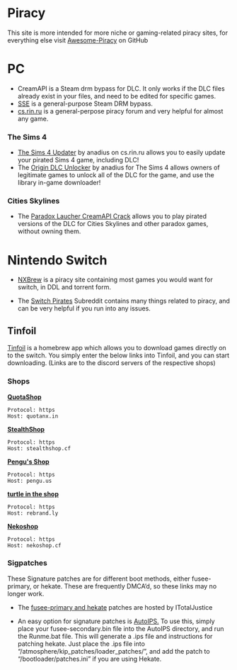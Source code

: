 # Piracy

This site is more intended for more niche or gaming-related piracy sites, for everything else visit [Awesome-Piracy](https://github.com/Igglybuff/awesome-piracy/blob/master/readme.md) on GitHub

# PC

- CreamAPI is a Steam drm bypass for DLC. It only works if the DLC files already exist in your files, and need to be edited for specific games.
- [SSE](https://github.com/MAXBURAOT/SmartSteamEmu) is a general-purpose Steam DRM bypass.
- [cs.rin.ru](https://cs.rin.ru/forum) is a general-perpose piracy forum and very helpful for almost any game.

### The Sims 4

- [The Sims 4 Updater](https://cs.rin.ru/forum/viewtopic.php?f=20&t=102519) by anadius on cs.rin.ru allows you to easily update your pirated Sims 4 game, including DLC!
- The [Origin DLC Unlocker](https://cs.rin.ru/forum/viewtopic.php?f=20&t=104412) by anadius for The Sims 4 allows owners of legitimate games to unlock all of the DLC for the game, and use the library in-game downloader!

### Cities Skylines

- The [Paradox Laucher CreamAPI Crack](https://mega.nz/folder/45YBwIxZ#fsZNZZu9twY2PVLgrB86fA) allows you to play pirated versions of the DLC for Cities Skylines and other paradox games, without owning them.

# Nintendo Switch

- [NXBrew](https://nxbrew.com/) is a piracy site containing most games you would want for switch, in DDL and torrent form.

- The [Switch Pirates](https://www.reddit.com/r/SwitchPirates/) Subreddit contains many things related to piracy, and can be very helpful if you run into any issues.

## Tinfoil

[Tinfoil](https://www.tinfoil.io/) is a homebrew app which allows you to download games directly on to the switch. You simply enter the below links into Tinfoil, and you can start downloading.
(Links are to the discord servers of the respective shops)

### **Shops**

**[QuotaShop](https://discord.gg/kjvT5ah)**

    Protocol: https
    Host: quotanx.in


**[StealthShop](https://discord.gg/EZMAupDvWE)**

    Protocol: https
    Host: stealthshop.cf

**[Pengu's Shop](https://discord.gg/VAadvt9KFH)**

    Protocol: https
    Host: pengu.us

**[turtle in the shop](https://discord.gg/eeGRy63U2F)**

    Protocol: https
    Host: rebrand.ly
	
**[Nekoshop](https://discord.gg/pytKu48eMk)**
```
Protocol: https
Host: nekoshop.cf
```

### Sigpatches

These Signature patches are for different boot methods, either fusee-primary, or hekate. These are frequently DMCA’d, so these links may no longer work.

- The [fusee-primary and hekate](https://github.com/ITotalJustice/patches/releases) patches are hosted by ITotalJustice

- An easy option for signature patches is [AutoIPS.](https://gbatemp.net/threads/autoips-sig-patcher.574126/) To use this, simply place your fusee-secondary.bin file into the AutoIPS directory, and run the Runme.bat file. This will generate a .ips file and instructions for patching hekate. Just place the .ips file into “/atmosphere/kip_patches/loader_patches/”, and add the patch to “/bootloader/patches.ini” if you are using Hekate.